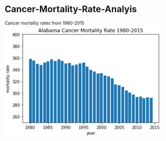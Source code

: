 # Cancer-Mortality-Rate-Analyis
 Cancer mortality rates from 1980-2015
![alt text](https://github.com/cjmarfie/Cancer-Mortality-Rate-Analyis/blob/main/Alabama.png?raw=true)

